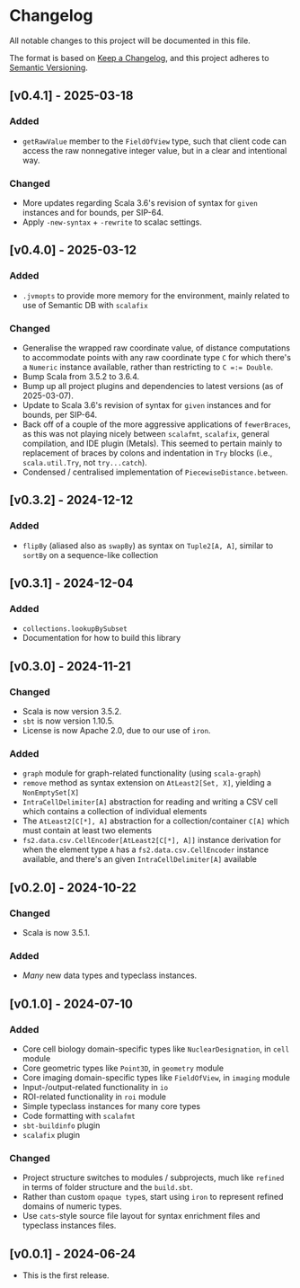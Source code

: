 # Changelog
All notable changes to this project will be documented in this file.

The format is based on [Keep a Changelog](https://keepachangelog.com/en/1.1.0/),
and this project adheres to [Semantic Versioning](https://semver.org/spec/v2.0.0.html).

## [v0.4.1] - 2025-03-18

### Added
* `getRawValue` member to the `FieldOfView` type, such that client code can access the raw nonnegative integer value, but in a clear and intentional way.

### Changed
* More updates regarding Scala 3.6's revision of syntax for `given` instances and for bounds, per SIP-64.
* Apply `-new-syntax` + `-rewrite` to scalac settings.

## [v0.4.0] - 2025-03-12

### Added
* `.jvmopts` to provide more memory for the environment, mainly related to use of Semantic DB with `scalafix`

### Changed
* Generalise the wrapped raw coordinate value, of distance computations to accommodate points with any raw coordinate type `C` for which there's a `Numeric` instance available, rather than restricting to `C =:= Double`.
* Bump Scala from 3.5.2 to 3.6.4.
* Bump up all project plugins and dependencies to latest versions (as of 2025-03-07).
* Update to Scala 3.6's revision of syntax for `given` instances and for bounds, per SIP-64.
* Back off of a couple of the more aggressive applications of `fewerBraces`, as this was not playing nicely between `scalafmt`, `scalafix`, general compilation, and IDE plugin (Metals). 
This seemed to pertain mainly to replacement of braces by colons and indentation in `Try` blocks (i.e., `scala.util.Try`, not `try...catch`).
* Condensed / centralised implementation of `PiecewiseDistance.between`.

## [v0.3.2] - 2024-12-12

### Added
* `flipBy` (aliased also as `swapBy`) as syntax on `Tuple2[A, A]`, similar to `sortBy` on a sequence-like collection

## [v0.3.1] - 2024-12-04

### Added
* `collections.lookupBySubset`
* Documentation for how to build this library

## [v0.3.0] - 2024-11-21

### Changed
* Scala is now version 3.5.2.
* `sbt` is now version 1.10.5.
* License is now Apache 2.0, due to our use of `iron`.

### Added
* `graph` module for graph-related functionality (using `scala-graph`)
* `remove` method as syntax extension on `AtLeast2[Set, X]`, yielding a `NonEmptySet[X]`
* `IntraCellDelimiter[A]` abstraction for reading and writing a CSV cell which contains a collection of individual elements
* The `AtLeast2[C[*], A]` abstraction for a collection/container `C[A]` which must contain at least two elements
* `fs2.data.csv.CellEncoder[AtLeast2[C[*], A]]` instance derivation for when the element type `A` has a `fs2.data.csv.CellEncoder` instance available, and there's an given `IntraCellDelimiter[A]` available

## [v0.2.0] - 2024-10-22

### Changed
* Scala is now 3.5.1.

### Added
* _Many_ new data types and typeclass instances.

## [v0.1.0] - 2024-07-10

### Added
* Core cell biology domain-specific types like `NuclearDesignation`, in `cell` module
* Core geometric types like `Point3D`, in `geometry` module
* Core imaging domain-specific types like `FieldOfView`, in `imaging` module
* Input-/output-related functionality in `io`
* ROI-related functionality in `roi` module
* Simple typeclass instances for many core types
* Code formatting with `scalafmt`
* `sbt-buildinfo` plugin
* `scalafix` plugin

### Changed
* Project structure switches to modules / subprojects, much like `refined` in terms of folder structure and the `build.sbt`.
* Rather than custom `opaque type`s, start using `iron` to represent refined domains of numeric types.
* Use `cats`-style source file layout for syntax enrichment files and typeclass instances files.

## [v0.0.1] - 2024-06-24
* This is the first release.
